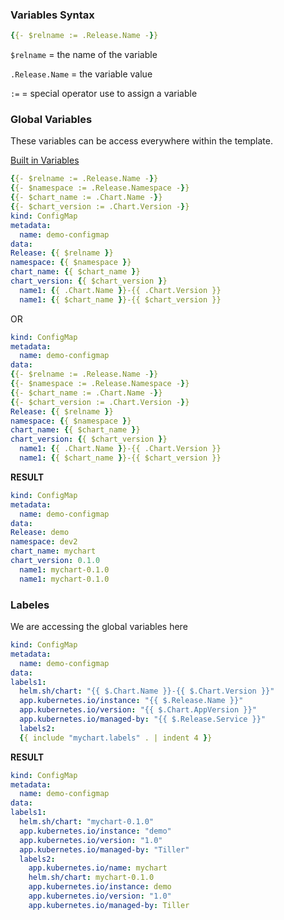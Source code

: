  ### Variables Syntax
 ```yml
 {{- $relname := .Release.Name -}}
 ```
`$relname` = the name of the variable

`.Release.Name` = the variable value

`:=` = special operator use to assign a variable

### Global Variables

These variables can be access everywhere within the template.

[Built in Variables](https://helm.sh/docs/chart_template_guide/builtin_objects/)

```yml
{{- $relname := .Release.Name -}}
{{- $namespace := .Release.Namespace -}}
{{- $chart_name := .Chart.Name -}}
{{- $chart_version := .Chart.Version -}}
kind: ConfigMap
metadata:
  name: demo-configmap
data:
Release: {{ $relname }}
namespace: {{ $namespace }}
chart_name: {{ $chart_name }}
chart_version: {{ $chart_version }}
  name1: {{ .Chart.Name }}-{{ .Chart.Version }}
  name1: {{ $chart_name }}-{{ $chart_version }}
```

OR 

```yml
kind: ConfigMap
metadata:
  name: demo-configmap
data:
{{- $relname := .Release.Name -}}
{{- $namespace := .Release.Namespace -}}
{{- $chart_name := .Chart.Name -}}
{{- $chart_version := .Chart.Version -}}
Release: {{ $relname }}
namespace: {{ $namespace }}
chart_name: {{ $chart_name }}
chart_version: {{ $chart_version }}
  name1: {{ .Chart.Name }}-{{ .Chart.Version }}
  name1: {{ $chart_name }}-{{ $chart_version }}
```

**RESULT**
```yml
kind: ConfigMap
metadata:
  name: demo-configmap
data:
Release: demo
namespace: dev2
chart_name: mychart
chart_version: 0.1.0
  name1: mychart-0.1.0
  name1: mychart-0.1.0
```

### Labeles
We are accessing the global variables here
```yml
kind: ConfigMap
metadata:
  name: demo-configmap
data:
labels1:
  helm.sh/chart: "{{ $.Chart.Name }}-{{ $.Chart.Version }}"
  app.kubernetes.io/instance: "{{ $.Release.Name }}"
  app.kubernetes.io/version: "{{ $.Chart.AppVersion }}"
  app.kubernetes.io/managed-by: "{{ $.Release.Service }}"
  labels2:
  {{ include "mychart.labels" . | indent 4 }}
```

**RESULT**
```yml
kind: ConfigMap
metadata:
  name: demo-configmap
data:
labels1:
  helm.sh/chart: "mychart-0.1.0"
  app.kubernetes.io/instance: "demo"
  app.kubernetes.io/version: "1.0"
  app.kubernetes.io/managed-by: "Tiller"
  labels2:
    app.kubernetes.io/name: mychart
    helm.sh/chart: mychart-0.1.0
    app.kubernetes.io/instance: demo
    app.kubernetes.io/version: "1.0"
    app.kubernetes.io/managed-by: Tiller
```





 